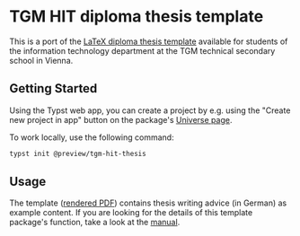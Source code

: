 # TGM HIT diploma thesis template

This is a port of the [LaTeX diploma thesis template](https://github.com/TGM-HIT/diploma-thesis) available for students of the information technology department at the TGM technical secondary school in Vienna.

## Getting Started

Using the Typst web app, you can create a project by e.g. using the "Create new project in app" button on the package's [Universe page](https://typst.app/universe/package/tgm-hit-thesis).

To work locally, use the following command:

```bash
typst init @preview/tgm-hit-thesis
```

## Usage

The template ([rendered PDF](example.pdf)) contains thesis writing advice (in German) as example content. If you are looking for the details of this template package's function, take a look at the [manual](docs/manual.pdf).
